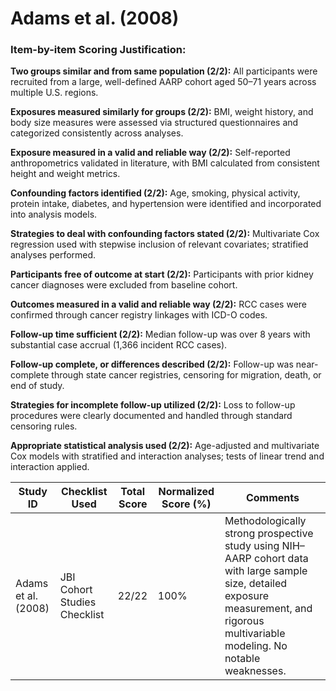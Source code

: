 # Adams et al. (2008)

### Item-by-item Scoring Justification:

**Two groups similar and from same population (2/2):** All participants were recruited from a large, well-defined AARP cohort aged 50–71 years across multiple U.S. regions.

**Exposures measured similarly for groups (2/2):** BMI, weight history, and body size measures were assessed via structured questionnaires and categorized consistently across analyses.

**Exposure measured in a valid and reliable way (2/2):** Self-reported anthropometrics validated in literature, with BMI calculated from consistent height and weight metrics.

**Confounding factors identified (2/2):** Age, smoking, physical activity, protein intake, diabetes, and hypertension were identified and incorporated into analysis models.

**Strategies to deal with confounding factors stated (2/2):** Multivariate Cox regression used with stepwise inclusion of relevant covariates; stratified analyses performed.

**Participants free of outcome at start (2/2):** Participants with prior kidney cancer diagnoses were excluded from baseline cohort.

**Outcomes measured in a valid and reliable way (2/2):** RCC cases were confirmed through cancer registry linkages with ICD-O codes.

**Follow-up time sufficient (2/2):** Median follow-up was over 8 years with substantial case accrual (1,366 incident RCC cases).

**Follow-up complete, or differences described (2/2):** Follow-up was near-complete through state cancer registries, censoring for migration, death, or end of study.

**Strategies for incomplete follow-up utilized (2/2):** Loss to follow-up procedures were clearly documented and handled through standard censoring rules.

**Appropriate statistical analysis used (2/2):** Age-adjusted and multivariate Cox models with stratified and interaction analyses; tests of linear trend and interaction applied.

| Study ID | Checklist Used | Total Score | Normalized Score (%) | Comments |
| --- | --- | --- | --- | --- |
| Adams et al. (2008) | JBI Cohort Studies Checklist | 22/22 | 100% | Methodologically strong prospective study using NIH–AARP cohort data with large sample size, detailed exposure measurement, and rigorous multivariable modeling. No notable weaknesses. |
